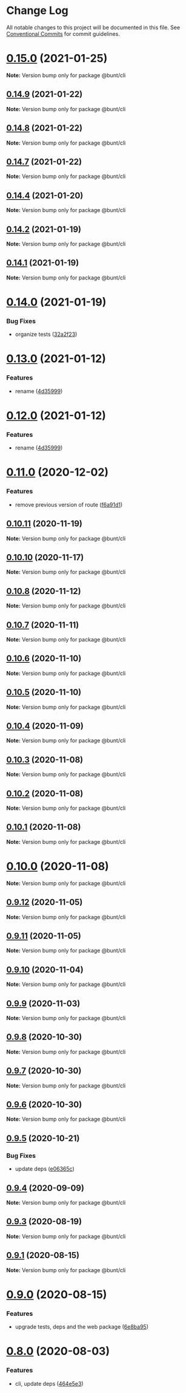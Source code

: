 # Change Log

All notable changes to this project will be documented in this file.
See [Conventional Commits](https://conventionalcommits.org) for commit guidelines.

# [0.15.0](https://github.com/izatop/bunt/compare/v0.14.9...v0.15.0) (2021-01-25)

**Note:** Version bump only for package @bunt/cli





## [0.14.9](https://github.com/izatop/bunt/compare/v0.14.8...v0.14.9) (2021-01-22)

**Note:** Version bump only for package @bunt/cli





## [0.14.8](https://github.com/izatop/bunt/compare/v0.14.7...v0.14.8) (2021-01-22)

**Note:** Version bump only for package @bunt/cli





## [0.14.7](https://github.com/izatop/bunt/compare/v0.14.6...v0.14.7) (2021-01-22)

**Note:** Version bump only for package @bunt/cli





## [0.14.4](https://github.com/izatop/bunt/compare/v0.14.3...v0.14.4) (2021-01-20)

**Note:** Version bump only for package @bunt/cli





## [0.14.2](https://github.com/izatop/bunt/compare/v0.14.1...v0.14.2) (2021-01-19)

**Note:** Version bump only for package @bunt/cli





## [0.14.1](https://github.com/izatop/bunt/compare/v0.14.0...v0.14.1) (2021-01-19)

**Note:** Version bump only for package @bunt/cli





# [0.14.0](https://github.com/izatop/bunt/compare/v0.13.0...v0.14.0) (2021-01-19)


### Bug Fixes

* organize tests ([32a2f23](https://github.com/izatop/bunt/commit/32a2f232afc63340f478316d2f7fa52a75860cc6))





# [0.13.0](https://github.com/izatop/bunt/compare/v0.11.3...v0.13.0) (2021-01-12)


### Features

* rename ([4d35999](https://github.com/izatop/bunt/commit/4d359991a1d8c5968fa7dfb12be7cdefa3c4c4c8))





# [0.12.0](https://github.com/izatop/bunt/compare/v0.11.3...v0.12.0) (2021-01-12)


### Features

* rename ([4d35999](https://github.com/izatop/bunt/commit/4d359991a1d8c5968fa7dfb12be7cdefa3c4c4c8))





# [0.11.0](https://github.com/izatop/bunt/compare/v0.10.11...v0.11.0) (2020-12-02)


### Features

* remove previous version of route ([f6a91d1](https://github.com/izatop/bunt/commit/f6a91d1acef7198afea93455345bc57e74309b46))





## [0.10.11](https://github.com/izatop/bunt/compare/v0.10.10...v0.10.11) (2020-11-19)

**Note:** Version bump only for package @bunt/cli





## [0.10.10](https://github.com/izatop/bunt/compare/v0.10.9...v0.10.10) (2020-11-17)

**Note:** Version bump only for package @bunt/cli





## [0.10.8](https://github.com/izatop/bunt/compare/v0.10.7...v0.10.8) (2020-11-12)

**Note:** Version bump only for package @bunt/cli





## [0.10.7](https://github.com/izatop/bunt/compare/v0.10.6...v0.10.7) (2020-11-11)

**Note:** Version bump only for package @bunt/cli





## [0.10.6](https://github.com/izatop/bunt/compare/v0.10.5...v0.10.6) (2020-11-10)

**Note:** Version bump only for package @bunt/cli





## [0.10.5](https://github.com/izatop/bunt/compare/v0.10.4...v0.10.5) (2020-11-10)

**Note:** Version bump only for package @bunt/cli





## [0.10.4](https://github.com/izatop/bunt/compare/v0.10.3...v0.10.4) (2020-11-09)

**Note:** Version bump only for package @bunt/cli





## [0.10.3](https://github.com/izatop/bunt/compare/v0.10.2...v0.10.3) (2020-11-08)

**Note:** Version bump only for package @bunt/cli





## [0.10.2](https://github.com/izatop/bunt/compare/v0.10.1...v0.10.2) (2020-11-08)

**Note:** Version bump only for package @bunt/cli





## [0.10.1](https://github.com/izatop/bunt/compare/v0.10.0...v0.10.1) (2020-11-08)

**Note:** Version bump only for package @bunt/cli





# [0.10.0](https://github.com/izatop/bunt/compare/v0.9.12...v0.10.0) (2020-11-08)

**Note:** Version bump only for package @bunt/cli





## [0.9.12](https://github.com/izatop/bunt/compare/v0.9.11...v0.9.12) (2020-11-05)

**Note:** Version bump only for package @bunt/cli





## [0.9.11](https://github.com/izatop/bunt/compare/v0.9.10...v0.9.11) (2020-11-05)

**Note:** Version bump only for package @bunt/cli





## [0.9.10](https://github.com/izatop/bunt/compare/v0.9.9...v0.9.10) (2020-11-04)

**Note:** Version bump only for package @bunt/cli





## [0.9.9](https://github.com/izatop/bunt/compare/v0.9.8...v0.9.9) (2020-11-03)

**Note:** Version bump only for package @bunt/cli





## [0.9.8](https://github.com/izatop/bunt/compare/v0.9.7...v0.9.8) (2020-10-30)

**Note:** Version bump only for package @bunt/cli





## [0.9.7](https://github.com/izatop/bunt/compare/v0.9.6...v0.9.7) (2020-10-30)

**Note:** Version bump only for package @bunt/cli





## [0.9.6](https://github.com/izatop/bunt/compare/v0.9.5...v0.9.6) (2020-10-30)

**Note:** Version bump only for package @bunt/cli





## [0.9.5](https://github.com/izatop/bunt/compare/v0.9.4...v0.9.5) (2020-10-21)


### Bug Fixes

* update deps ([e06365c](https://github.com/izatop/bunt/commit/e06365cb4389afb7dcaedda729f0f2b89a832e93))





## [0.9.4](https://github.com/izatop/bunt/compare/v0.9.3...v0.9.4) (2020-09-09)

**Note:** Version bump only for package @bunt/cli





## [0.9.3](https://github.com/izatop/bunt/compare/v0.9.2...v0.9.3) (2020-08-19)

**Note:** Version bump only for package @bunt/cli





## [0.9.1](https://github.com/izatop/bunt/compare/v0.9.0...v0.9.1) (2020-08-15)

**Note:** Version bump only for package @bunt/cli





# [0.9.0](https://github.com/izatop/bunt/compare/v0.8.0...v0.9.0) (2020-08-15)


### Features

* upgrade tests, deps and the web package ([6e8ba95](https://github.com/izatop/bunt/commit/6e8ba958f0a215af2f9c8582b67d77e8a6df7c23))





# [0.8.0](https://github.com/izatop/bunt/compare/v0.7.1...v0.8.0) (2020-08-03)


### Features

* cli, update deps ([464e5e3](https://github.com/izatop/bunt/commit/464e5e3fc671f672dc42783db28f9f8b8bcfa00f))
